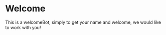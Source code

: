 # Welcome
This is a welcomeBot, simply to get your name and welcome, we would like to work with you! 
